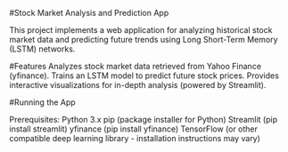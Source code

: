 #Stock Market Analysis and Prediction App

This project implements a web application for analyzing historical stock market data and predicting future trends using Long Short-Term Memory (LSTM) networks.

#Features
Analyzes stock market data retrieved from Yahoo Finance (yfinance).
Trains an LSTM model to predict future stock prices.
Provides interactive visualizations for in-depth analysis (powered by Streamlit).

#Running the App

Prerequisites:
Python 3.x
pip (package installer for Python)
Streamlit (pip install streamlit)
yfinance (pip install yfinance)
TensorFlow (or other compatible deep learning library - installation instructions may vary)
